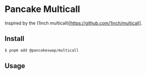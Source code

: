 # Pancake Multicall

Inspired by the (1inch multicall)[https://github.com/1inch/multicall].

## Install

```bash
$ pnpm add @pancakeswap/multicall
```

## Usage

```typescript

```
